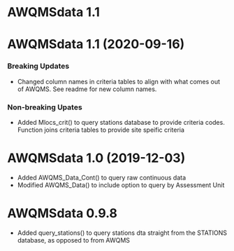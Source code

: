 # AWQMSdata 1.1

# AWQMSdata 1.1 (2020-09-16)
### Breaking Updates
* Changed column names in criteria tables to align with what comes out of AWQMS.
  See readme for new column names. 

### Non-breaking Upates
* Added Mlocs_crit() to query stations database to provide criteria codes.
  Function joins criteria tables to provide site speific criteria
  

# AWQMSdata 1.0 (2019-12-03)

* Added AWQMS_Data_Cont() to query raw continuous data
* Modified AWQMS_Data() to include option to query by Assessment Unit


# AWQMSdata 0.9.8

* Added query_stations() to query stations dta straight from the STATIONS 
  database, as opposed to from AWQMS
